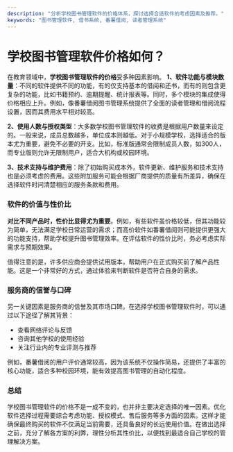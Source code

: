 ```yaml
---
description: "分析学校图书管理软件的价格体系，探讨选择合适软件的考虑因素及推荐。"
keywords: "图书管理软件, 借书系统, 番薯借阅, 读者管理系统"
---
```

# 学校图书管理软件价格如何？

在教育领域中，**学校图书管理软件的价格**受多种因素影响。 **1、软件功能与模块数量**：不同的软件提供不同的功能，有的仅支持基本的借阅和还书，而有的则包含更复杂的功能，比如书籍预约、逾期提醒、统计报表等。同时，多个模块的集成使得价格相应上升。例如，像番薯借阅图书管理系统提供了全面的读者管理和借阅流程设置，因而其费用水平相对较高。  

**2、使用人数与授权类型**：大多数学校图书管理软件的收费是根据用户数量来设定的。一般来说，成员总数越多，单位成本则越低。对于小规模学校，选择适合的版本尤为重要，避免不必要的开支。比如，标准版通常会限制成员人数，如300人，而专业版则允许无限制用户，适合大机构或校园环境。  

**3、技术支持与维护费用**：除了初始购买成本外，软件更新、维护服务和技术支持也是必须考虑的费用。这些附加服务可能会根据厂商提供的质量有所差异，确保在选择软件时问清楚相应的服务条款和费用。

### 软件的价值与性价比

**对比不同产品时，性价比显得尤为重要**。例如，有些软件虽价格较低，但其功能较为简单，无法满足学校日常运营的需求；而高价软件如番薯借阅则可能提供更强大的功能支持，帮助学校提升图书管理效率。在评估软件的性价比时，务必考虑实际需求与预期效果。

值得注意的是，许多供应商会提供试用版本，帮助用户在正式购买前了解产品性能。这是一个非常好的方式，通过体验来判断软件是否符合自身的需求。

### 服务商的信誉与口碑

另一关键因素是服务商的信誉及其市场口碑。在选择学校图书管理软件时，可以通过以下途径了解其背景：  
- 查看网络评论与反馈  
- 咨询其他学校的使用经验  
- 关注行业内的专业评测与推荐  

例如，番薯借阅的用户评价通常较高，因为该系统不仅操作简易，还提供了丰富的核心功能，适合多种校园环境，能有效提高图书管理的自动化程度。

### 总结

学校图书管理软件的价格不是一成不变的，也并非主要决定选择的唯一因素。优化软件选择过程需要综合考虑功能、授权模式、售后服务等多方面的因素。这样才能确保最终购买的软件不仅满足当前需要，还具备良好的长远使用价值。在做出选择之前，充分了解各方案的利弊，理性分析其性价比，以便找到最适合自己学校的管理解决方案。
